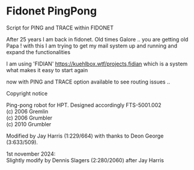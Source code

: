 # Fidonet  PingPong
Script for PING and TRACE within FIDONET

After 25 years I am back in fidonet. Old times Galore .. you are getting old Papa !
with this I am trying to get my mail system up and running and expand the functionalities

I am using 'FIDIAN' https://kuehlbox.wtf/projects,fidian
which is a system what makes it easy to start again

now with PING and TRACE option available to see routing issues .. 

Copyright notice

 Ping-pong robot for HPT. Designed accordingly FTS-5001.002\
 (c) 2006 Gremlin\
 (c) 2006 Grumbler\
 (c) 2010 Grumbler

 Modified by Jay Harris (1:229/664) with thanks to Deon George (3:633/509).

 1st november 2024:\
 Slightly modify by Dennis Slagers (2:280/2060) after Jay Harris
